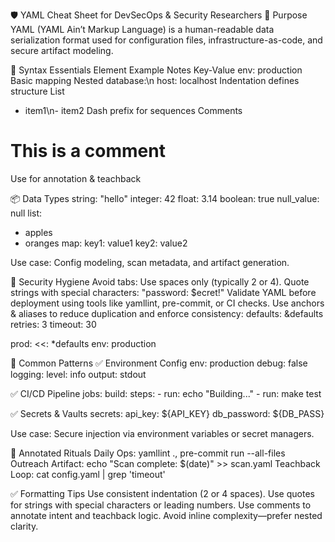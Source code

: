 🛡️ YAML Cheat Sheet for DevSecOps & Security Researchers
📌 Purpose
YAML (YAML Ain’t Markup Language) is a human-readable data serialization format used for configuration files, infrastructure-as-code, and secure artifact modeling.

🔧 Syntax Essentials
Element
Example
Notes
Key-Value
env: production
Basic mapping
Nested
database:\n host: localhost
Indentation defines structure
List
- item1\n- item2
Dash prefix for sequences
Comments
# This is a comment
Use for annotation & teachback


📦 Data Types
string: "hello"
integer: 42
float: 3.14
boolean: true
null_value: null
list:
  - apples
  - oranges
map:
  key1: value1
  key2: value2

Use case: Config modeling, scan metadata, and artifact generation.

🔐 Security Hygiene
Avoid tabs: Use spaces only (typically 2 or 4).
Quote strings with special characters: "password: $ecret!"
Validate YAML before deployment using tools like yamllint, pre-commit, or CI checks.
Use anchors & aliases to reduce duplication and enforce consistency:
defaults: &defaults
  retries: 3
  timeout: 30

prod:
  <<: *defaults
  env: production


🔄 Common Patterns
✅ Environment Config
env: production
debug: false
logging:
  level: info
  output: stdout

✅ CI/CD Pipeline
jobs:
  build:
    steps:
      - run: echo "Building..."
      - run: make test

✅ Secrets & Vaults
secrets:
  api_key: ${API_KEY}
  db_password: ${DB_PASS}

Use case: Secure injection via environment variables or secret managers.

🧠 Annotated Rituals
Daily Ops: yamllint ., pre-commit run --all-files
Outreach Artifact: echo "Scan complete: $(date)" >> scan.yaml
Teachback Loop: cat config.yaml | grep 'timeout'

✅ Formatting Tips
Use consistent indentation (2 or 4 spaces).
Use quotes for strings with special characters or leading numbers.
Use comments to annotate intent and teachback logic.
Avoid inline complexity—prefer nested clarity.
